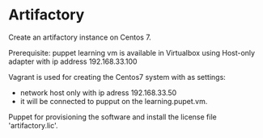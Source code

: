 # Artifactory
Create an artifactory instance on Centos 7.

Prerequisite: puppet learning vm is available in Virtualbox using Host-only adapter with ip address 192.168.33.100

Vagrant is used for creating the Centos7 system with as settings:
- network host only with ip adress 192.168.33.50
- it will be connected to pupput on the learning.pupet.vm.

Puppet for provisioning the software and install the license file 'artifactory.lic'.

